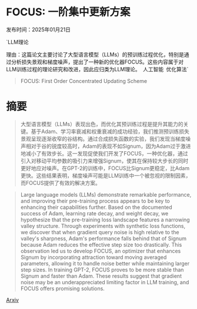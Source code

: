 # FOCUS: 一阶集中更新方案

发布时间：2025年01月21日

`LLM理论

理由：这篇论文主要讨论了大型语言模型（LLMs）的预训练过程优化，特别是通过分析损失景观和梯度噪声，提出了一种新的优化器FOCUS。这些内容属于对LLM训练过程的理论研究和改进，因此应归类为LLM理论。` `人工智能` `优化算法`

> FOCUS: First Order Concentrated Updating Scheme

# 摘要

> 大型语言模型（LLMs）表现出色，而优化其预训练过程是提升其能力的关键。基于Adam、学习率衰减和权重衰减的成功经验，我们推测预训练损失景观呈现逐渐收窄的谷结构。通过合成损失函数的实验，我们发现当梯度噪声相对于谷的锐度较高时，Adam的表现不如Signum，因为Adam过于激进地减小了有效步长。这一发现促使我们开发了FOCUS，一种优化器，通过引入对移动平均参数的吸引力来增强Signum，使其在保持较大步长的同时更好地应对噪声。在GPT-2的训练中，FOCUS比Signum更稳定，比Adam更快。这些结果表明，梯度噪声可能是LLM训练中一个被忽视的限制因素，而FOCUS提供了有效的解决方案。

> Large language models (LLMs) demonstrate remarkable performance, and improving their pre-training process appears to be key to enhancing their capabilities further. Based on the documented success of Adam, learning rate decay, and weight decay, we hypothesize that the pre-training loss landscape features a narrowing valley structure. Through experiments with synthetic loss functions, we discover that when gradient query noise is high relative to the valley's sharpness, Adam's performance falls behind that of Signum because Adam reduces the effective step size too drastically. This observation led us to develop FOCUS, an optimizer that enhances Signum by incorporating attraction toward moving averaged parameters, allowing it to handle noise better while maintaining larger step sizes. In training GPT-2, FOCUS proves to be more stable than Signum and faster than Adam. These results suggest that gradient noise may be an underappreciated limiting factor in LLM training, and FOCUS offers promising solutions.

[Arxiv](https://arxiv.org/abs/2501.12243)